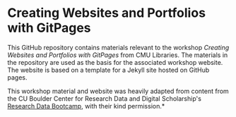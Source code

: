 # Creating Websites and Portfolios with GitPages

This GitHub repository contains materials relevant to the workshop *Creating Websites and Portfolios with GitPages* from CMU Libraries. The materials in the repository are used as the basis for the associated workshop website. The website is based on a template for a Jekyll site hosted on GitHub pages. 

This workshop material and website was heavily adapted from content from the CU Boulder Center for Research Data and Digital Scholarship's [Research Data Bootcamp](https://cu-boulder-crdds.github.io/data_bootcamp/), with their kind permission.*